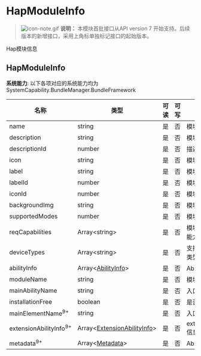 # HapModuleInfo



> ![icon-note.gif](public_sys-resources/icon-note.gif) **说明：**
> 本模块首批接口从API version 7 开始支持。后续版本的新增接口，采用上角标单独标记接口的起始版本。



Hap模块信息

## HapModuleInfo

**系统能力**: 以下各项对应的系统能力均为SystemCapability.BundleManager.BundleFramework



| 名称                              | 类型                                                         | 可读 | 可写 | 说明                 |
| --------------------------------- | ------------------------------------------------------------ | ---- | ---- | -------------------- |
| name                              | string                                                       | 是   | 否   | 模块名称             |
| description                       | string                                                       | 是   | 否   | 模块描述信息         |
| descriptionId                     | number                                                       | 是   | 否   | 描述信息ID           |
| icon                              | string                                                       | 是   | 否   | 模块图标             |
| label                             | string                                                       | 是   | 否   | 模块标签             |
| labelId                           | number                                                       | 是   | 否   | 模块标签ID           |
| iconId                            | number                                                       | 是   | 否   | 模块图标ID           |
| backgroundImg                     | string                                                       | 是   | 否   | 模块背景图片         |
| supportedModes                    | number                                                       | 是   | 否   | 模块支持的模式       |
| reqCapabilities                   | Array\<string>                                               | 是   | 否   | 模块运行需要的能力   |
| deviceTypes                       | Array\<string>                                               | 是   | 否   | 支持运行的设备类型   |
| abilityInfo                       | Array\<[AbilityInfo](js-apis-bundle-AbilityInfo.md)>         | 是   | 否   | Ability信息          |
| moduleName                        | string                                                       | 是   | 否   | 模块名               |
| mainAbilityName                   | string                                                       | 是   | 否   | 入口Ability名称      |
| installationFree                  | boolean                                                      | 是   | 否   | 是否支持免安装       |
| mainElementName<sup>9+</sup>      | string                                                       | 是   | 否   | 入口ability信息      |
| extensionAbilityInfo<sup>9+</sup> | Array\<[ExtensionAbilityInfo](js-apis-bundle-ExtensionAbilityInfo.md)> | 是   | 否   | extensionAbility信息 |
| metadata<sup>9+</sup>             | Array\<[Metadata](js-apis-bundle-Metadata.md)>               | 是   | 否   | Ability的元信息      |